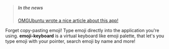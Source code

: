 > ##### In the news
>
> [OMGUbuntu wrote a nice article about this app!](https://www.omgubuntu.co.uk/2017/03/emoji-keyboard-app-linux)


Forget copy-pasting emoji! Type emoji directly into the application you're using.
**emoji-keyboard** is a virtual keyboard like emoji palette, that let's you type emoji with
your pointer, search emoji by name and more!
